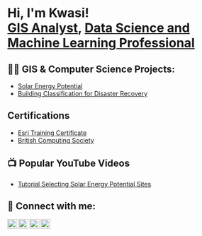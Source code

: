 <h1>Hi, I'm Kwasi! <br/><a href="https://github.com/KwasiKodie">GIS Analyst</a>, <a href="https://www.linkedin.com/in/kwasi-kodie-121095265/">Data Science and Machine Learning Professional</a></h1>

<h2>👨‍💻 GIS & Computer Science Projects:</h2>

  - [Solar Energy Potential](https://github.com/KwasiKodie/SolarEnergyPotential)
  - [Building Classification for Disaster Recovery](https://github.com/KwasiKodie/BuildingClassification)

<h2> Certifications</h2>

- [Esri Training Certificate](https://www.youtube.com/watch?v=a83ASGn_V_s)
- [British Computing Society](https://www.bcs.org/membership-and-registrations/)

<h2>📺 Popular YouTube Videos</h2>

- [Tutorial Selecting Solar Energy Potential Sites](https://www.youtube.com/watch?v=a83ASGn_V_s)

<h2> 🤳 Connect with me:</h2>

[<img align="left" alt="JoshMadakor | YouTube" width="22px" src="https://cdn.jsdelivr.net/npm/simple-icons@v3/icons/youtube.svg" />][youtube]
[<img align="left" alt="JoshMadakor | Twitter" width="22px" src="https://cdn.jsdelivr.net/npm/simple-icons@v3/icons/twitter.svg" />][twitter]
[<img align="left" alt="JoshMadakor | LinkedIn" width="22px" src="https://cdn.jsdelivr.net/npm/simple-icons@v3/icons/linkedin.svg" />][linkedin]
[<img align="left" alt="JoshMadakor | Instagram" width="22px" src="https://cdn.jsdelivr.net/npm/simple-icons@v3/icons/instagram.svg" />][instagram]

[twitter]: https://x.com/KwasiKodie4
[youtube]: https://www.youtube.com/c/comingsoon
[instagram]: https://www.instagram.com/iamgyamfikodie?igsh=eGRtY2JjaGljN2Z3&utm_source=qr
[linkedin]: https://www.linkedin.com/in/kwasi-kodie-121095265/


<!--
**joshmadakor1/joshmadakor1** is a ✨ _special_ ✨ repository because its `README.md` (this file) appears on your GitHub profile.

Here are some ideas to get you started:

- 🔭 I’m currently working on ...
- 🌱 I’m currently learning ...
- 👯 I’m looking to collaborate on ...
- 🤔 I’m looking for help with ...
- 💬 Ask me about ...
- 📫 How to reach me: ...
- 😄 Pronouns: ...
- ⚡ Fun fact: ...
-->
